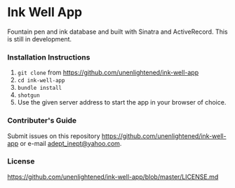 # Ink Well App
Fountain pen and ink database and built with Sinatra and ActiveRecord. This is still in development.

### Installation Instructions
1. `git clone` from https://github.com/unenlightened/ink-well-app
2. `cd ink-well-app`
3. `bundle install`
4. `shotgun`
5.  Use the given server address to start the app in your browser of choice.

### Contributer's Guide
Submit issues on this repository https://github.com/unenlightened/ink-well-app or e-mail adept_inept@yahoo.com.

### License 

https://github.com/unenlightened/ink-well-app/blob/master/LICENSE.md

